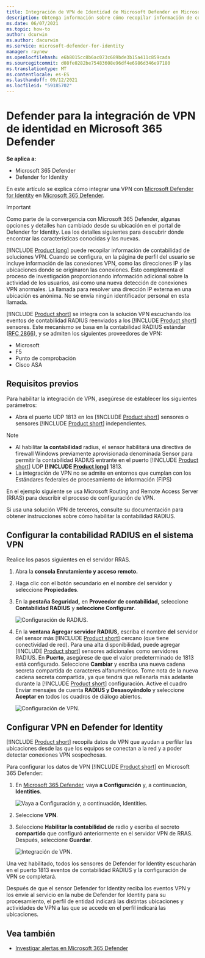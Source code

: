 ```yaml
---
title: Integración de VPN de Identidad de Microsoft Defender en Microsoft 365 Defender
description: Obtenga información sobre cómo recopilar información de contabilidad integrando una VPN para Microsoft Defender for Identity en Microsoft 365 Defender
ms.date: 06/07/2021
ms.topic: how-to
author: dcurwin
ms.author: dacurwin
ms.service: microsoft-defender-for-identity
manager: raynew
ms.openlocfilehash: e6b8015cc8b6ac073c689bde3b15a411c859cada
ms.sourcegitcommit: d08fe0282be75483608e96df4e6986d346e97180
ms.translationtype: MT
ms.contentlocale: es-ES
ms.lasthandoff: 09/12/2021
ms.locfileid: "59185702"
---
```

# <a name="defender-for-identity-vpn-integration-in-microsoft-365-defender"></a>Defender para la integración de VPN de identidad en Microsoft 365 Defender

**Se aplica a:**

- Microsoft 365 Defender
- Defender for Identity

En este artículo se explica cómo integrar una VPN con [Microsoft Defender for Identity](/defender-for-identity) en [Microsoft 365 Defender](/microsoft-365/security/defender/overview-security-center).

>[!IMPORTANT]
>Como parte de la convergencia con Microsoft 365 Defender, algunas opciones y detalles han cambiado desde su ubicación en el portal de Defender for Identity. Lea los detalles siguientes para descubrir dónde encontrar las características conocidas y las nuevas.

[!INCLUDE [Product long](includes/product-long.md)] puede recopilar información de contabilidad de soluciones VPN. Cuando se configura, en la página de perfil del usuario se incluye información de las conexiones VPN, como las direcciones IP y las ubicaciones donde se originaron las conexiones. Esto complementa el proceso de investigación proporcionando información adicional sobre la actividad de los usuarios, así como una nueva detección de conexiones VPN anormales. La llamada para resolver una dirección IP externa en una ubicación es anónima. No se envía ningún identificador personal en esta llamada.

[!INCLUDE [Product short](includes/product-short.md)] se integra con la solución VPN escuchando los eventos de contabilidad RADIUS reenviados a los [!INCLUDE [Product short](includes/product-short.md)] sensores. Este mecanismo se basa en la contabilidad RADIUS estándar ([RFC 2866](https://tools.ietf.org/html/rfc2866)), y se admiten los siguientes proveedores de VPN:

- Microsoft
- F5
- Punto de comprobación
- Cisco ASA

## <a name="prerequisites"></a>Requisitos previos

Para habilitar la integración de VPN, asegúrese de establecer los siguientes parámetros:

- Abra el puerto UDP 1813 en los [!INCLUDE [Product short](includes/product-short.md)] sensores o sensores [!INCLUDE [Product short](includes/product-short.md)] independientes.

> [!NOTE]
>
> - Al habilitar **la contabilidad** radius, el sensor habilitará una directiva de firewall Windows previamente aprovisionada denominada Sensor para permitir la contabilidad RADIUS entrante en el puerto [!INCLUDE [Product short](includes/product-short.md)] UDP **[!INCLUDE [Product long](includes/product-long.md)]** 1813.
> - La integración de VPN no se admite en entornos que cumplan con los Estándares federales de procesamiento de información (FIPS)

En el ejemplo siguiente se usa Microsoft Routing and Remote Access Server (RRAS) para describir el proceso de configuración de VPN.

Si usa una solución VPN de terceros, consulte su documentación para obtener instrucciones sobre cómo habilitar la contabilidad RADIUS.

## <a name="configure-radius-accounting-on-the-vpn-system"></a>Configurar la contabilidad RADIUS en el sistema VPN

Realice los pasos siguientes en el servidor RRAS.

1. Abra la **consola Enrutamiento y acceso remoto.**
1. Haga clic con el botón secundario en el nombre del servidor y seleccione **Propiedades**.
1. En la **pestaña Seguridad,** en **Proveedor de contabilidad,** seleccione **Contabilidad RADIUS** y **seleccione Configurar**.

    ![Configuración de RADIUS.](../../media/defender-identity/radius-setup.png)

1. En la **ventana Agregar servidor RADIUS,** escriba el nombre **del** servidor del sensor más [!INCLUDE [Product short](includes/product-short.md)] cercano (que tiene conectividad de red). Para una alta disponibilidad, puede agregar [!INCLUDE [Product short](includes/product-short.md)] sensores adicionales como servidores RADIUS. En **Puerto**, asegúrese de que el valor predeterminado de 1813 está configurado. Seleccione **Cambiar** y escriba una nueva cadena secreta compartida de caracteres alfanuméricos. Tome nota de la nueva cadena secreta compartida, ya que tendrá que rellenarla más adelante durante la [!INCLUDE [Product short](includes/product-short.md)] configuración. Active el cuadro Enviar mensajes de cuenta **RADIUS y Desasoyéndolo** y seleccione **Aceptar en** todos los cuadros de diálogo abiertos.

    ![Configuración de VPN.](../../media/defender-identity/vpn-set-accounting.png)

## <a name="configure-vpn-in-defender-for-identity"></a>Configurar VPN en Defender for Identity

[!INCLUDE [Product short](includes/product-short.md)] recopila datos de VPN que ayudan a perfilar las ubicaciones desde las que los equipos se conectan a la red y a poder detectar conexiones VPN sospechosas.

Para configurar los datos de VPN [!INCLUDE [Product short](includes/product-short.md)] en Microsoft 365 Defender:

1. En [Microsoft 365 Defender](https://security.microsoft.com/), vaya **a Configuración** y, a continuación, **Identities**.

    ![Vaya a Configuración y, a continuación, Identities.](../../media/defender-identity/settings-identities.png)

1. Seleccione **VPN**.
1. Seleccione **Habilitar la contabilidad de** radio y escriba el secreto **compartido** que configuró anteriormente en el servidor VPN de RRAS. Después, seleccione **Guardar**.

    ![Integración de VPN.](../../media/defender-identity/vpn-integration.png)

Una vez habilitado, todos los sensores de Defender for Identity escucharán en el puerto 1813 eventos de contabilidad RADIUS y la configuración de VPN se completará.

Después de que el sensor Defender for Identity reciba los eventos VPN y los envíe al servicio en la nube de Defender for Identity para su procesamiento, el perfil de entidad indicará las distintas ubicaciones y actividades de VPN a las que se accede en el perfil indicará las ubicaciones.

## <a name="see-also"></a>Vea también

- [Investigar alertas en Microsoft 365 Defender](../defender/investigate-alerts.md)
